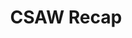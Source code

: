 ---
credit:
- Kevin
- Anakin
- David
- Thomas
- Pete
featured: false
recording: ''
slides: ./csawrecap.pdf
tags:
- CTF
- CSAW
time_close: ''
time_start: 2021-09-19T14:00:00.000000-06:00
title: CSAW Recap
week_number: 3
---